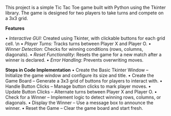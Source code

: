 This project is a simple Tic Tac Toe game built with Python using the Tkinter library. The game is designed for two players to take turns and compete on a 3x3 grid.

**Features**

• _Interactive GUI:_ Created using Tkinter, with clickable buttons for each grid cell. \n
• _Player Turns:_ Tracks turns between Player X and Player O.
• _Winner Detection:_ Checks for winning conditions (rows, columns, diagonals).
• _Reset Functionality_: Resets the game for a new match after a winner is declared.
• _Error Handling_: Prevents overwriting moves.

**Steps in Code Implementation**
• Create the Basic Tkinter Window – Initialize the game window and configure its size and title.
• Create the Game Board – Generate a 3x3 grid of buttons for players to interact with.
• Handle Button Clicks – Manage button clicks to mark player moves.
• Update Button Clicks – Alternate turns between Player X and Player O.
• Check for a Winner – Implement logic to detect winning rows, columns, or diagonals.
• Display the Winner – Use a message box to announce the winner.
• Reset the Game – Clear the game board and start fresh.
